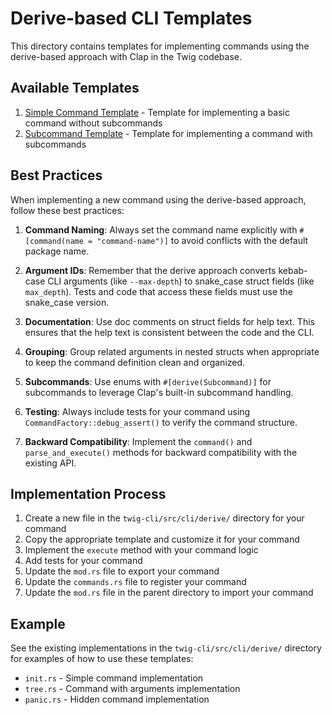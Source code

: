 # Derive-based CLI Templates

This directory contains templates for implementing commands using the derive-based approach with Clap in the Twig codebase.

## Available Templates

1. [Simple Command Template](simple_command.md) - Template for implementing a basic command without subcommands
2. [Subcommand Template](subcommand_template.md) - Template for implementing a command with subcommands

## Best Practices

When implementing a new command using the derive-based approach, follow these best practices:

1. **Command Naming**: Always set the command name explicitly with `#[command(name = "command-name")]` to avoid conflicts with the default package name.

2. **Argument IDs**: Remember that the derive approach converts kebab-case CLI arguments (like `--max-depth`) to snake_case struct fields (like `max_depth`). Tests and code that access these fields must use the snake_case version.

3. **Documentation**: Use doc comments on struct fields for help text. This ensures that the help text is consistent between the code and the CLI.

4. **Grouping**: Group related arguments in nested structs when appropriate to keep the command definition clean and organized.

5. **Subcommands**: Use enums with `#[derive(Subcommand)]` for subcommands to leverage Clap's built-in subcommand handling.

6. **Testing**: Always include tests for your command using `CommandFactory::debug_assert()` to verify the command structure.

7. **Backward Compatibility**: Implement the `command()` and `parse_and_execute()` methods for backward compatibility with the existing API.

## Implementation Process

1. Create a new file in the `twig-cli/src/cli/derive/` directory for your command
2. Copy the appropriate template and customize it for your command
3. Implement the `execute` method with your command logic
4. Add tests for your command
5. Update the `mod.rs` file to export your command
6. Update the `commands.rs` file to register your command
7. Update the `mod.rs` file in the parent directory to import your command

## Example

See the existing implementations in the `twig-cli/src/cli/derive/` directory for examples of how to use these templates:

- `init.rs` - Simple command implementation
- `tree.rs` - Command with arguments implementation
- `panic.rs` - Hidden command implementation
